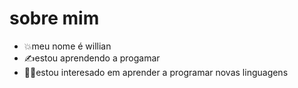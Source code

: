 # sobre mim
- 💥​meu nome é willian 
- ✍️​estou aprendendo a progamar
- 👨‍🔧​estou interesado em aprender a programar novas linguagens

